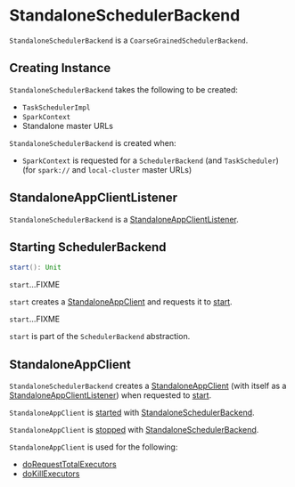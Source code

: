 # StandaloneSchedulerBackend

`StandaloneSchedulerBackend` is a `CoarseGrainedSchedulerBackend`.

## Creating Instance

`StandaloneSchedulerBackend` takes the following to be created:

* <span id="scheduler"> `TaskSchedulerImpl`
* <span id="sc"> `SparkContext`
* <span id="masters"> Standalone master URLs

`StandaloneSchedulerBackend` is created when:

* `SparkContext` is requested for a `SchedulerBackend` (and `TaskScheduler`) (for `spark://` and `local-cluster` master URLs)

## <span id="StandaloneAppClientListener"> StandaloneAppClientListener

`StandaloneSchedulerBackend` is a [StandaloneAppClientListener](StandaloneAppClientListener.md).

## <span id="start"> Starting SchedulerBackend

```scala
start(): Unit
```

`start`...FIXME

`start` creates a [StandaloneAppClient](#StandaloneAppClient) and requests it to [start](StandaloneAppClient.md#start).

`start`...FIXME

`start` is part of the `SchedulerBackend` abstraction.

## <span id="client"><span id="StandaloneAppClient"> StandaloneAppClient

`StandaloneSchedulerBackend` creates a [StandaloneAppClient](StandaloneAppClient.md) (with itself as a [StandaloneAppClientListener](#StandaloneAppClientListener)) when requested to [start](#start).

`StandaloneAppClient` is [started](StandaloneAppClient.md#start) with [StandaloneSchedulerBackend](#start).

`StandaloneAppClient` is [stopped](StandaloneAppClient.md#stop) with [StandaloneSchedulerBackend](#stop).

`StandaloneAppClient` is used for the following:

* [doRequestTotalExecutors](#doRequestTotalExecutors)
* [doKillExecutors](#doKillExecutors)
